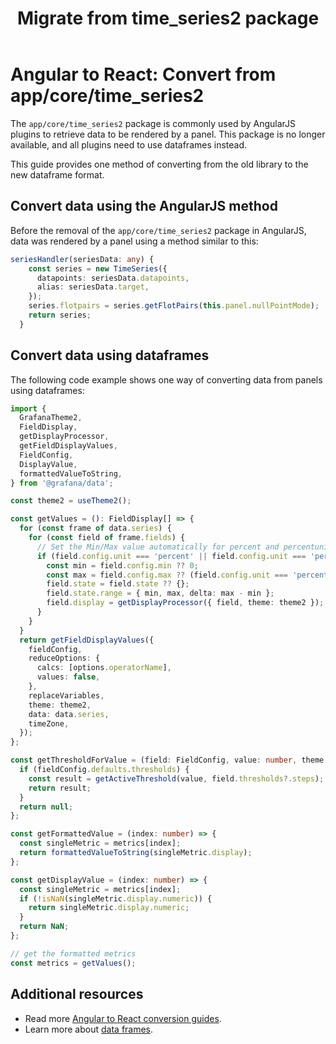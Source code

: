 ﻿---
id: angular-react-convert-from-time_series2
title: Migrate from time_series2 package
sidebar_position: 6
description: How to migrate a plugin that uses the app/core/time_series2 package to current methods.
keywords:
  - grafana
  - plugins
  - plugin
  - React
  - ReactJS
  - Angular
  - migration
  - time_series2
---

# Angular to React: Convert from app/core/time_series2

The `app/core/time_series2` package is commonly used by AngularJS plugins to retrieve data to be rendered by a panel. This package is no longer available, and all plugins need to use dataframes instead.

This guide provides one method of converting from the old library to the new dataframe format.

## Convert data using the AngularJS method

Before the removal of the `app/core/time_series2` package in AngularJS, data was rendered by a panel using a method similar to this:

```ts
seriesHandler(seriesData: any) {
    const series = new TimeSeries({
      datapoints: seriesData.datapoints,
      alias: seriesData.target,
    });
    series.flotpairs = series.getFlotPairs(this.panel.nullPointMode);
    return series;
  }
```

## Convert data using dataframes

The following code example shows one way of converting data from panels using dataframes:

```ts
import {
  GrafanaTheme2,
  FieldDisplay,
  getDisplayProcessor,
  getFieldDisplayValues,
  FieldConfig,
  DisplayValue,
  formattedValueToString,
} from '@grafana/data';

const theme2 = useTheme2();

const getValues = (): FieldDisplay[] => {
  for (const frame of data.series) {
    for (const field of frame.fields) {
      // Set the Min/Max value automatically for percent and percentunit
      if (field.config.unit === 'percent' || field.config.unit === 'percentunit') {
        const min = field.config.min ?? 0;
        const max = field.config.max ?? (field.config.unit === 'percent' ? 100 : 1);
        field.state = field.state ?? {};
        field.state.range = { min, max, delta: max - min };
        field.display = getDisplayProcessor({ field, theme: theme2 });
      }
    }
  }
  return getFieldDisplayValues({
    fieldConfig,
    reduceOptions: {
      calcs: [options.operatorName],
      values: false,
    },
    replaceVariables,
    theme: theme2,
    data: data.series,
    timeZone,
  });
};

const getThresholdForValue = (field: FieldConfig, value: number, theme: GrafanaTheme2) => {
  if (fieldConfig.defaults.thresholds) {
    const result = getActiveThreshold(value, field.thresholds?.steps);
    return result;
  }
  return null;
};

const getFormattedValue = (index: number) => {
  const singleMetric = metrics[index];
  return formattedValueToString(singleMetric.display);
};

const getDisplayValue = (index: number) => {
  const singleMetric = metrics[index];
  if (!isNaN(singleMetric.display.numeric)) {
    return singleMetric.display.numeric;
  }
  return NaN;
};

// get the formatted metrics
const metrics = getValues();
```

## Additional resources

- Read more [Angular to React conversion guides](https://grafana.com/developers/plugin-tools/migration-guides/angular-react/).
- Learn more about [data frames](../../key-concepts/data-frames).

